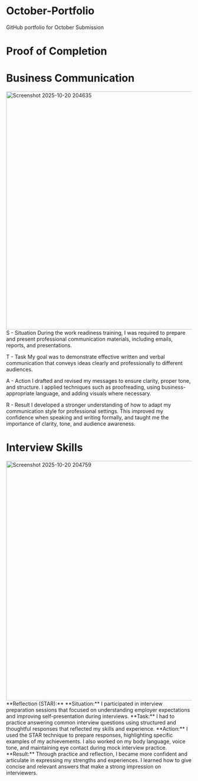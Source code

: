 # October-Portfolio
GitHub portfolio for October Submission
# Proof of Completion
# Business Communication
<img width="1365" height="644" alt="Screenshot 2025-10-20 204635" src="https://github.com/user-attachments/assets/703b8a14-9815-4a2a-8543-e69da96d972d" />
S - Situation
During the work readiness training, I was required to prepare and present professional communication materials, including emails, reports, and presentations. 

T - Task
My goal was to demonstrate effective written and verbal communication that conveys ideas clearly and professionally to different audiences.  

A - Action
I drafted and revised my messages to ensure clarity, proper tone, and structure. I applied techniques such as proofreading, using business-appropriate language, and adding visuals where necessary.  

R - Result
I developed a stronger understanding of how to adapt my communication style for professional settings. This improved my confidence when speaking and writing formally, and taught me the importance of clarity, tone, and audience awareness.

# Interview Skills
<img width="1365" height="648" alt="Screenshot 2025-10-20 204759" src="https://github.com/user-attachments/assets/c4b645ab-70c6-4ccb-aaba-c6832416a6d2" />
**Reflection (STAR):**  
**Situation:** I participated in interview preparation sessions that focused on understanding employer expectations and improving self-presentation during interviews.  
**Task:** I had to practice answering common interview questions using structured and thoughtful responses that reflected my skills and experience.  
**Action:** I used the STAR technique to prepare responses, highlighting specific examples of my achievements. I also worked on my body language, voice tone, and maintaining eye contact during mock interview practice.  
**Result:** Through practice and reflection, I became more confident and articulate in expressing my strengths and experiences. I learned how to give concise and relevant answers that make a strong impression on interviewers.
